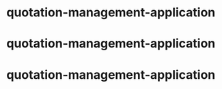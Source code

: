 # quotation-management-application
# quotation-management-application
# quotation-management-application
